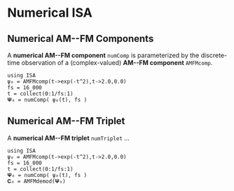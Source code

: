 # Numerical ISA

## Numerical AM--FM Components

A **numerical AM--FM component** `numComp` is parameterized by the discrete-time observation of a (complex-valued) **AM--FM component** `AMFMcomp`.
```@example
using ISA
ψ₀ = AMFMcomp(t->exp(-t^2),t->2.0,0.0)
fs = 16_000
t = collect(0:1/fs:1)
𝚿₀ = numComp( ψ₀(t), fs )
```


## Numerical AM--FM Triplet

A **numerical AM--FM triplet** `numTriplet` ...
```@example
using ISA
ψ₀ = AMFMcomp(t->exp(-t^2),t->2.0,0.0)
fs = 16_000
t = collect(0:1/fs:1)
𝚿₀ = numComp( ψ₀(t), fs )
𝐂₀ = AMFMdemod(𝚿₀)
```
